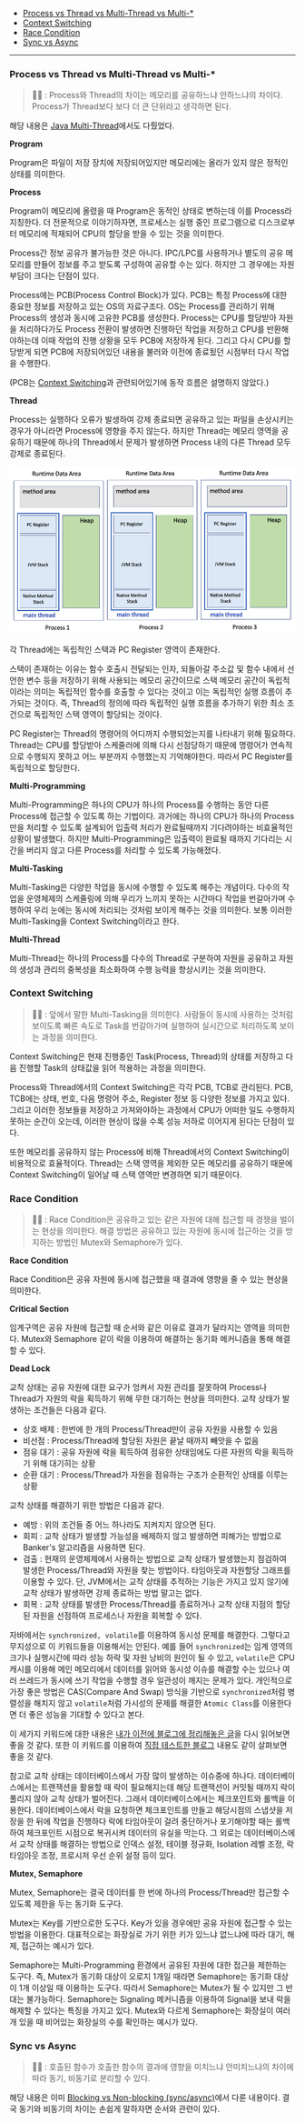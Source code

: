 - [Process vs Thread vs Multi-Thread vs Multi-\*](#process-vs-thread-vs-multi-thread-vs-multi-)
- [Context Switching](#context-switching)
- [Race Condition](#race-condition)
- [Sync vs Async](#sync-vs-async)

---

### Process vs Thread vs Multi-Thread vs Multi-\*

> 💁🏻 : Process와 Thread의 차이는 메모리를 공유하느냐 안하느냐의 차이다. Process가 Thread보다 보다 더 큰 단위라고 생각하면 된다.

해당 내용은 [Java Multi-Thread](/java/section3.md#java-multi-thread)에서도 다뤘었다.

**Program**

Program은 파일이 저장 장치에 저장되어있지만 메모리에는 올라가 있지 않은 정적인 상태를 의미한다.

**Process**

Program이 메모리에 올렸을 때 Program은 동적인 상태로 변하는데 이를 Process라 지칭한다. 더 전문적으로 이야기하자면, 프로세스는 실행 중인 프로그램으로 디스크로부터 메모리에 적재되어 CPU의 할당을 받을 수 있는 것을 의미한다.

Process간 정보 공유가 불가능한 것은 아니다. IPC/LPC를 사용하거나 별도의 공유 메모리를 만들어 정보를 주고 받도록 구성하여 공유할 수는 있다. 하지만 그 경우에는 자원 부담이 크다는 단점이 있다.

Process에는 PCB(Process Control Block)가 있다. PCB는 특정 Process에 대한 중요한 정보를 저장하고 있는 OS의 자료구조다. OS는 Process를 관리하기 위해 Process의 생성과 동시에 고유한 PCB를 생성한다. Process는 CPU를 할당받아 자원을 처리하다가도 Process 전환이 발생하면 진행하던 작업을 저장하고 CPU를 반환해야하는데 이때 작업의 진행 상황을 모두 PCB에 저장하게 된다. 그리고 다시 CPU를 할당받게 되면 PCB에 저장되어있던 내용을 불러와 이전에 종료됬던 시점부터 다시 작업을 수행한다.

(PCB는 [Context Switching](#context-switching)과 관련되어있기에 동작 흐름은 설명하지 않았다.)

**Thread**

Process는 실행하다 오류가 발생하여 강제 종료되면 공유하고 있는 파일을 손상시키는 경우가 아니라면 Process에 영향을 주지 않는다. 하지만 Thread는 메모리 영역을 공유하기 때문에 하나의 Thread에서 문제가 발생하면 Process 내의 다른 Thread 모두 강제로 종료된다.

![](/docs/images/multi-process.png)

각 Thread에는 독립적인 스택과 PC Register 영역이 존재한다.

스택이 존재하는 이유는 함수 호출시 전달되는 인자, 되돌아갈 주소값 및 함수 내에서 선언한 변수 등을 저장하기 위해 사용되는 메모리 공간이므로 스택 메모리 공간이 독립적이라는 의미는 독립적인 함수를 호출할 수 있다는 것이고 이는 독립적인 실행 흐름이 추가되는 것이다. 즉, Thread의 정의에 따라 독립적인 실행 흐름을 추가하기 위한 최소 조건으로 독립적인 스택 영역이 할당되는 것이다.

PC Register는 Thread의 명령어의 어디까지 수행되었는지를 나타내기 위해 필요하다. Thread는 CPU를 할당받아 스케줄러에 의해 다시 선점당하기 때문에 명령어가 연속적으로 수행되지 못하고 어느 부분까지 수행했는지 기억해야한다. 따라서 PC Register를 독립적으로 할당한다.

**Multi-Programming**

Multi-Programming은 하나의 CPU가 하나의 Process를 수행하는 동안 다른 Process에 접근할 수 있도록 하는 기법이다. 과거에는 하나의 CPU가 하나의 Process만을 처리할 수 있도록 설계되어 입출력 처리가 완료될때까지 기다려야하는 비효율적인 상황이 발생했다. 하지만 Multi-Programming은 입출력이 완료될 때까지 기다리는 시간을 버리지 않고 다른 Process를 처리할 수 있도록 가능해졌다.

**Multi-Tasking**

Multi-Tasking은 다양한 작업을 동시에 수행할 수 있도록 해주는 개념이다. 다수의 작업을 운영체제의 스케줄링에 의해 우리가 느끼지 못하는 시간마다 작업을 번갈아가며 수행하여 우리 눈에는 동시에 처리되는 것처럼 보이게 해주는 것을 의미한다. 보통 이러한 Multi-Tasking을 Context Switching이라고 한다.

**Multi-Thread**

Multi-Thread는 하나의 Process를 다수의 Thread로 구분하여 자원을 공유하고 자원의 생성과 관리의 중복성을 최소화하여 수행 능력을 향상시키는 것을 의미한다.

### Context Switching

> 💁🏻 : 앞에서 말한 Multi-Tasking을 의미한다. 사람들이 동시에 사용하는 것처럼 보이도록 빠른 속도로 Task를 번갈아가며 실행하여 실시간으로 처리하도록 보이는 과정을 의미한다.

Context Switching은 현재 진행중인 Task(Process, Thread)의 상태를 저장하고 다음 진행할 Task의 상태값을 읽어 적용하는 과정을 의미한다.

Process와 Thread에서의 Context Switching은 각각 PCB, TCB로 관리된다. PCB, TCB에는 상태, 번호, 다음 명령어 주소, Register 정보 등 다양한 정보를 가지고 있다. 그리고 이러한 정보들을 저장하고 가져와야하는 과정에서 CPU가 어떠한 일도 수행하지 못하는 순간이 오는데, 이러한 현상이 많을 수록 성능 저하로 이어지게 된다는 단점이 있다.

또한 메모리를 공유하지 않는 Process에 비해 Thread에서의 Context Switching이 비용적으로 효율적이다. Thread는 스택 영역을 제외한 모든 메모리를 공유하기 때문에 Context Switching이 일어날 때 스택 영역만 변경하면 되기 때문이다.

### Race Condition

> 💁🏻 : Race Condition은 공유하고 있는 같은 자원에 대해 접근할 때 경쟁을 벌이는 현상을 의미한다. 해결 방법은 공유하고 있는 자원에 동시에 접근하는 것을 방지하는 방법인 Mutex와 Semaphore가 있다.

**Race Condition**

Race Condition은 공유 자원에 동시에 접근했을 때 결과에 영향을 줄 수 있는 현상을 의미한다.

**Critical Section**

임계구역은 공유 자원에 접근할 때 순서와 같은 이유로 결과가 달라지는 영역을 의미한다. Mutex와 Semaphore 같이 락을 이용하여 해결하는 동기화 메커니즘을 통해 해결할 수 있다.

**Dead Lock**

교착 상태는 공유 자원에 대한 요구가 엉켜서 자원 관리를 잘못하여 Process나 Thread가 자원의 락을 획득하기 위해 무한 대기하는 현상을 의미한다. 교착 상태가 발생하는 조건들은 다음과 같다.

- 상호 배제 : 한번에 한 개의 Process/Thread만이 공유 자원을 사용할 수 있음
- 비선점 : Process/Thread에 할당된 자원은 끝날 때까지 빼앗을 수 없음
- 점유 대기 : 공유 자원에 락을 획득하여 점유한 상태임에도 다른 자원의 락을 획득하기 위해 대기히는 상황
- 순환 대기 : Process/Thread가 자원을 점유하는 구조가 순환적인 상태를 이루는 상황

교착 상태를 해결하기 위한 방법은 다음과 같다.

- 예방 : 위의 조건들 중 어느 하나라도 지켜지지 않으면 된다.
- 회피 : 교착 상태가 발생할 가능성을 배제하지 않고 발생하면 피해가는 방법으로 Banker's 알고리즘을 사용하면 된다.
- 검출 : 현재의 운영체제에서 사용하는 방법으로 교착 상태가 발생했는지 점검하여 발생한 Process/Thread와 자원을 찾는 방법이다. 타임아웃과 자원할당 그래프를 이용할 수 있다. 단, JVM에서는 교착 상태를 추적하는 기능은 가지고 있지 않기에 교착 상태가 발생하면 강제 종료하는 방법 말고는 없다.
- 회복 : 교착 상태를 발생한 Process/Thread를 종료하거나 교착 상태 지점의 할당된 자원을 선점하여 프로세스나 자원을 회복할 수 있다.

자바에서는 `synchronized, volatile`를 이용하여 동시성 문제를 해결한다. 그렇다고 무지성으로 이 키워드들을 이용해서는 안된다. 예를 들어 `synchronized`는 임계 영역의 크기나 실행시간에 따라 성능 하락 및 자원 낭비의 원인이 될 수 있고, `volatile`은 CPU 캐시를 이용해 메인 메모리에서 데이터를 읽어와 동시성 이슈를 해결할 수는 있으나 여러 쓰레드가 동시에 쓰기 작업을 수행할 경우 일관성이 깨지는 문제가 있다. 개인적으로 가장 좋은 방법은 CAS(Compare And Swap) 방식을 기반으로 `synchronized`처럼 병렬성을 해치지 않고 `volatile`처럼 가시성의 문제를 해결한 `Atomic Class`를 이용한다면 더 좋은 성능을 기대할 수 있다고 본다.

이 세가지 키워드에 대한 내용은 [내가 이전에 블로그에 정리해놓은 글](https://velog.io/@maketheworldwise/ConcurrentHashMap)을 다시 읽어보면 좋을 것 같다. 또한 이 키워드를 이용하여 [직접 테스트한 블로그](https://devwithpug.github.io/java/java-thread-safe/) 내용도 같이 살펴보면 좋을 것 같다.

참고로 교착 상태는 데이터베이스에서 가장 많이 발생하는 이슈중에 하나다. 데이터베이스에서는 트랜잭션을 활용할 때 락이 필요해지는데 해당 트랜잭션이 커밋될 때까지 락이 풀리지 않아 교착 상태가 벌어진다. 그래서 데이터베이스에서는 체크포인트와 롤백을 이용한다. 데이터베이스에서 락을 요청하면 체크포인트를 만들고 해당시점의 스냅샷을 저장을 한 뒤에 작업을 진행하다 락에 타임아웃이 걸려 중단하거나 포기해야할 때는 롤백하여 체크포인트 시점으로 복귀시켜 데이터의 유실을 막는다. 그 외로는 데이터베이스에서 교착 상태를 해결하는 방법으로 인덱스 설정, 테이블 정규화, Isolation 레벨 조정, 락 타임아웃 조정, 프로시저 우선 순위 설정 등이 있다.

**Mutex, Semaphore**

Mutex, Semaphore는 결국 데이터를 한 번에 하나의 Process/Thread만 접근할 수 있도록 제한을 두는 동기화 도구다.

Mutex는 Key를 기반으로한 도구다. Key가 있을 경우에만 공유 자원에 접근할 수 있는 방법을 이용한다. 대표적으로는 화장실로 가기 위한 키가 있느냐 없느냐에 따라 대기, 해제, 접근하는 예시가 있다.

Semaphore는 Multi-Programming 환경에서 공유된 자원에 대한 접근을 제한하는 도구다. 즉, Mutex가 동기화 대상이 오로지 1개일 때라면 Semaphore는 동기화 대상이 1개 이상일 때 이용하는 도구다. 따라서 Semaphore는 Mutex가 될 수 있지만 그 반대는 불가능하다. Semaphore는 Signaling 메커니즘을 이용하여 Signal을 보내 락을 해제할 수 있다는 특징을 가지고 있다. Mutex와 다르게 Semaphore는 화장실이 여러 개 있을 때 비어있는 화장실의 수를 확인하는 예시가 있다.

### Sync vs Async

> 💁🏻 : 호출된 함수가 호출한 함수의 결과에 영향을 미치느냐 안미치느냐의 차이에 따라 동기, 비동기로 분리할 수 있다.

해당 내용은 이미 [Blocking vs Non-blocking (sync/async)](/java/section3.md#blocking-vs-non-blocking-syncasync)에서 다룬 내용이다. 결국 동기와 비동기의 차이는 손쉽게 말하자면 순서와 관련이 있다.
